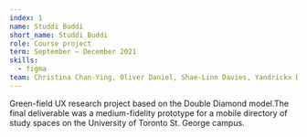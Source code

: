 ```yaml
---
index: 1
name: Studdi Buddi
short_name: Studdi Buddi
role: Course project
term: September – December 2021
skills:
  - figma
team: Christina Chan-Ying, Oliver Daniel, Shae-Linn Davies, Yandrickx Dumalag, Reese Halfyard
---
```

Green-field UX research project based on the Double Diamond model.The final deliverable was a medium-fidelity prototype for a mobile directory of study spaces on the University of Toronto St. George campus.